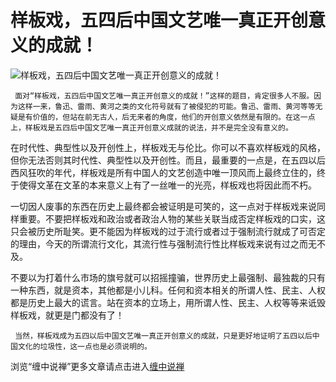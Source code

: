 样板戏，五四后中国文艺唯一真正开创意义的成就！
====

			

                                                                    




![样板戏，五四后中国文艺唯一真正开创意义的成就！](http://simg.sinajs.cn/blog7style/images/common/sg_trans.gif)




                                               




                                               




     面对“样板戏，五四后中国文艺唯一真正开创意义的成就！”这样的题目，肯定很多人不服。因为这样一来，鲁迅、雷雨、黄河之类的文化符号就有了被侵犯的可能。鲁迅、雷雨、黄河等等无疑是有价值的，但站在前无古人，后无来者的角度，他们的开创意义依然是有限的。在这一点上，样板戏是五四后中国文艺唯一真正开创意义成就的说法，并不是完全没有意义的。   
  
   在时代性、典型性以及开创性上，样板戏无与伦比。你可以不喜欢样板戏的风格，但你无法否则其时代性、典型性以及开创性。而且，最重要的一点是，在五四以后西风狂吹的年代，样板戏是所有中国人的文艺创造中唯一顶风而上最终立住的，终于使得文革在文革的本来意义上有了一丝唯一的光亮，样板戏也将因此而不朽。   
  
   一切因人废事的东西在历史上最终都会被证明是可笑的，这一点对于样板戏来说同样重要。不要把样板戏和政治或者政治人物的某些关联当成否定样板戏的口实，这只会被历史所耻笑。更不能因为样板戏的过于流行或者过于强制流行就成了可否定的理由，今天的所谓流行文化，其流行性与强制流行性比样板戏来说有过之而无不及。   
  
   不要以为打着什么市场的旗号就可以招摇撞骗，世界历史上最强制、最独裁的只有一种东西，就是资本，其他都是小儿科。任何和资本相关的所谓人性、民主、人权都是历史上最大的谎言。站在资本的立场上，用所谓人性、民主、人权等等来诋毁样板戏，就更是门都没有了！   






     当然，样板戏成为五四以后中国文艺唯一真正开创意义的成就，只是更好地证明了五四以后中国文化的垃圾性，这一点也是必须说明的。













浏览“缠中说禅”更多文章请点击进入[缠中说禅](http://blog.sina.com.cn/m/chzhshch)   




